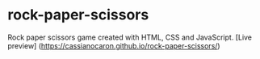 # rock-paper-scissors
Rock paper scissors game created with HTML, CSS and JavaScript.
[Live preview] (https://cassianocaron.github.io/rock-paper-scissors/)